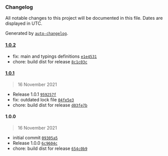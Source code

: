 ### Changelog

All notable changes to this project will be documented in this file. Dates are displayed in UTC.

Generated by [`auto-changelog`](https://github.com/CookPete/auto-changelog).

#### [1.0.2](https://github.com/simplyhexagonal/json-schema-to-mongoose-schema/compare/1.0.1...1.0.2)

- fix: main and typings definitions [`e1e4531`](https://github.com/simplyhexagonal/json-schema-to-mongoose-schema/commit/e1e4531354193e61987bd2b91c2d1eaf0747c9f1)
- chore: build dist for release [`8c1c03c`](https://github.com/simplyhexagonal/json-schema-to-mongoose-schema/commit/8c1c03c0137bff0be95926cb80239effb676f5fa)

#### [1.0.1](https://github.com/simplyhexagonal/json-schema-to-mongoose-schema/compare/1.0.0...1.0.1)

> 16 November 2021

- Release 1.0.1 [`959257f`](https://github.com/simplyhexagonal/json-schema-to-mongoose-schema/commit/959257f268b0e12d8b6216b9855e8a5c5a5753af)
- fix: outdated lock file [`04fe5e3`](https://github.com/simplyhexagonal/json-schema-to-mongoose-schema/commit/04fe5e30851a59fcd756b336fc841b99acb47e43)
- chore: build dist for release [`d03fe7b`](https://github.com/simplyhexagonal/json-schema-to-mongoose-schema/commit/d03fe7b0b74d04700c6816ff72281fd9f4daed72)

#### 1.0.0

> 16 November 2021

- initial commit [`09305a5`](https://github.com/simplyhexagonal/json-schema-to-mongoose-schema/commit/09305a5ee62fe63180d33e5d9d0a755f750b180a)
- Release 1.0.0 [`6c9604c`](https://github.com/simplyhexagonal/json-schema-to-mongoose-schema/commit/6c9604cee76b2048fa277c1edf846b0c1e86f283)
- chore: build dist for release [`654c0b9`](https://github.com/simplyhexagonal/json-schema-to-mongoose-schema/commit/654c0b9dbd78687063a2548ceb7ad0c93b8bbcb1)
